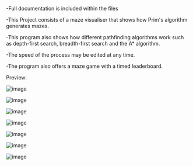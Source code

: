 -Full documentation is included within the files

-This Project consists of a maze visualiser that shows how Prim's algorithm generates mazes.

-This program also shows how different pathfinding algorithms work such as depth-first search, breadth-first search and the A* algorithm.

-The speed of the process may be edited at any time.

-The program also offers a maze game with a timed leaderboard.

Preview:


![image](https://github.com/user-attachments/assets/419fa8f6-78ad-4d7f-bbd5-8a244f305b43)

![image](https://github.com/user-attachments/assets/6b40e00e-7f1d-49b3-b284-fd9b5e4edede)

![image](https://github.com/user-attachments/assets/be89ef9a-554d-419c-86ef-633b359f8afb)

![image](https://github.com/user-attachments/assets/40fe2aba-291a-49ec-990e-e057d5f97030)

![image](https://github.com/user-attachments/assets/a0750598-5754-4cb4-bb55-dc371395b923)

![image](https://github.com/user-attachments/assets/0479b14a-011e-48d7-b740-b3edecef74bc)

![image](https://github.com/user-attachments/assets/7df9c132-0411-41a7-a960-01e5b453d236)



